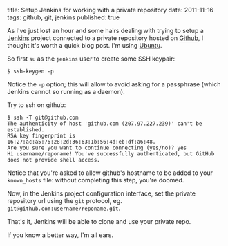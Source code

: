 title: Setup Jenkins for working with a private repository
date: 2011-11-16
tags: github, git, jenkins
published: true

As I've just lost an hour and some hairs dealing with trying to setup a [Jenkins](http://jenkins-ci.org/) project connected to a private repository hosted on [Github](https://github.com/), I thought it's worth a quick blog post. I'm using [Ubuntu](http://ubuntu.com/).

So first `su` as the `jenkins` user to create some SSH keypair:

    $ ssh-keygen -p

Notice the `-p` option; this will allow to avoid asking for a passphrase (which Jenkins cannot so running as a daemon).

Try to ssh on github:

    $ ssh -T git@github.com
    The authenticity of host 'github.com (207.97.227.239)' can't be established.
    RSA key fingerprint is 16:27:ac:a5:76:28:2d:36:63:1b:56:4d:eb:df:a6:48.
    Are you sure you want to continue connecting (yes/no)? yes
    Hi username/reponame! You've successfully authenticated, but GitHub does not provide shell access.

Notice that you're asked to allow github's hostname to be added to your `known_hosts` file: without completing this step, you're doomed.

Now, in the Jenkins project configuration interface, set the private repository url using the `git` protocol, eg. `git@github.com:username/reponame.git`.

That's it, Jenkins will be able to clone and use your private repo.

If you know a better way, I'm all ears.